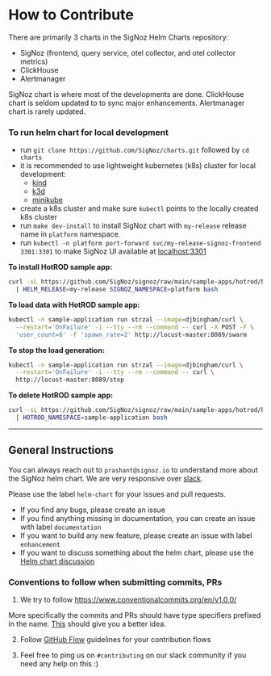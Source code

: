 # How to Contribute

There are primarily 3 charts in the SigNoz Helm Charts repository:

- SigNoz (frontend, query service, otel collector, and otel collector metrics)
- ClickHouse
- Alertmanager

SigNoz chart is where most of the developments are done.
ClickHouse chart is seldom updated to to sync major enhancements.
Alertmanager chart is rarely updated.

### To run helm chart for local development

- run `git clone https://github.com/SigNoz/charts.git` followed by `cd charts`
- it is recommended to use lightweight kubernetes (k8s) cluster for local development:
  - [kind](https://kind.sigs.k8s.io/docs/user/quick-start/#installation)
  - [k3d](https://k3d.io/#installation)
  - [minikube](https://minikube.sigs.k8s.io/docs/start/)
- create a k8s cluster and make sure `kubectl` points to the locally created k8s cluster
- run `make dev-install` to install SigNoz chart with `my-release` release name in `platform` namespace.
- run `kubectl -n platform port-forward svc/my-release-signoz-frontend 3301:3301` to make SigNoz UI available at [localhost:3301](http://localhost:3301)

**To install HotROD sample app:**

```bash
curl -sL https://github.com/SigNoz/signoz/raw/main/sample-apps/hotrod/hotrod-install.sh \
  | HELM_RELEASE=my-release SIGNOZ_NAMESPACE=platform bash
```

**To load data with HotROD sample app:**

```bash
kubectl -n sample-application run strzal --image=djbingham/curl \
  --restart='OnFailure' -i --tty --rm --command -- curl -X POST -F \
  'user_count=6' -F 'spawn_rate=2' http://locust-master:8089/swarm
```

**To stop the load generation:**

```bash
kubectl -n sample-application run strzal --image=djbingham/curl \
  --restart='OnFailure' -i --tty --rm --command -- curl \
  http://locust-master:8089/stop
```

**To delete HotROD sample app:**

```bash
curl -sL https://github.com/SigNoz/signoz/raw/main/sample-apps/hotrod/hotrod-delete.sh \
  | HOTROD_NAMESPACE=sample-application bash
```

---

## General Instructions

You can always reach out to `prashant@signoz.io` to understand more about the SigNoz helm chart.
We are very responsive over [slack](https://signoz.io/slack).

Please use the label `helm-chart` for your issues and pull requests.

- If you find any bugs, please create an issue
- If you find anything missing in documentation, you can create an issue with label `documentation`
- If you want to build any new feature, please create an issue with label `enhancement`
- If you want to discuss something about the helm chart, please use the [Helm chart discussion](https://github.com/SigNoz/signoz/discussions/713)

### Conventions to follow when submitting commits, PRs

1. We try to follow https://www.conventionalcommits.org/en/v1.0.0/

More specifically the commits and PRs should have type specifiers prefixed in the name. [This](https://www.conventionalcommits.org/en/v1.0.0/#specification) should give you a better idea.

2. Follow [GitHub Flow](https://guides.github.com/introduction/flow/) guidelines for your contribution flows

3. Feel free to ping us on `#contributing` on our slack community if you need any help on this :)
